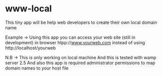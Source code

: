 www-local
=========
This tiny app will be help web developers to create their own local domain name 

Example ->
Using this app you can access your web site (still in development) in browser
htpp://www.yourweb.com instead of using http://localhost/yourweb

N.B ->
This is only working on local machine
And this is tested with wamp server 2.5
And also this app is required administrator permissions to map domain names to your host file
